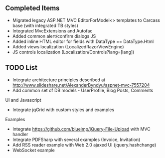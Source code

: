 Completed Items
--------------------------------------------------------------------------------
* Migrated legacy ASP.NET MVC EditorForModel<> templates to Carcass base (with integrated TB styles)
* Integrated MvcExtensions and Autofac 
* Added common alert/confirm dialogs JS
* Added inline HTML editor for fields with DataType == DataType.Html
* Added views localization (LocalizedRazorViewEngine)
* JS controls localization (Localization/Controls?lang=[lang])

TODO List
--------------------------------------------------------------------------------
* Integrate architecture principles described at http://www.slideshare.net/AlexanderByndyu/aspnet-mvc-7557204
* Add common set of DB models - UserProfile, Blog Posts, Comments

UI and Javascript
* Integrate jqGrid with custom styles and examples

Examples
* Integrate https://github.com/blueimp/jQuery-File-Upload with MVC handler
* Integrate PDFSharp with several examples (Invoice, Invitation)
* Add RSS reader example with Web 2.0 ajaxed UI (jquery.hashchange)
* WebSocket example


